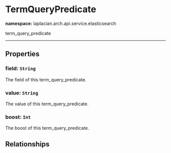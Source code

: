 # **TermQueryPredicate**
**namespace:** laplacian.arch.api.service.elasticsearch

term_query_predicate



---

## Properties

### field: `String`
The field of this term_query_predicate.

### value: `String`
The value of this term_query_predicate.

### boost: `Int`
The boost of this term_query_predicate.

## Relationships